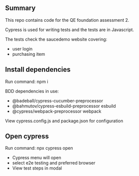 ## Summary

This repo contains code for the QE foundation assessment 2. 

Cypress is used for writing tests and the tests are in Javascript.

The tests check the saucedemo website covering:
- user login
- purchasing item

## Install dependencies

Run command: npm i

BDD dependencies in use:

- @badeball/cypress-cucumber-preprocessor
- @bahmutov/cypress-esbuild-preprocessor esbuild
- @cypress/webpack-preprocessor webpack

View cypress.config.js and package.json for configuration

## Open cypress 

Run command: npx cypress open

- Cypress menu will open
- select e2e testing and preferred browser
- View test steps in modal